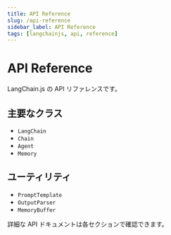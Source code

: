```yaml
---
title: API Reference
slug: /api-reference
sidebar_label: API Reference
tags: [langchainjs, api, reference]
---
```


# API Reference

LangChain.js の API リファレンスです。

## 主要なクラス

- `LangChain`
- `Chain`
- `Agent`
- `Memory`

## ユーティリティ

- `PromptTemplate`
- `OutputParser`
- `MemoryBuffer`

詳細な API ドキュメントは各セクションで確認できます。
